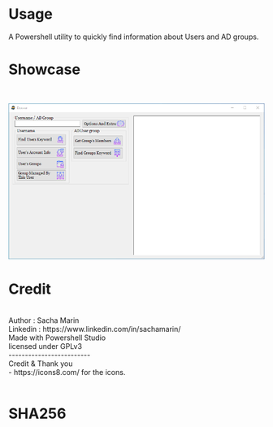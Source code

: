 # Usage
A Powershell utility to quickly find information about Users and AD groups.
# Showcase
<br>

![Main](https://github.com/fpsacha/Doxxer/blob/main/Doxxer.png)
<br>

# Credit
<br>
Author : Sacha Marin
<br>
Linkedin : https://www.linkedin.com/in/sachamarin/
<br>
Made with Powershell Studio
<br>
licensed under GPLv3
<br>
-------------------------
<br>
Credit & Thank you
<br>
- https://icons8.com/ for the icons.
<br>
<br>

# SHA256

